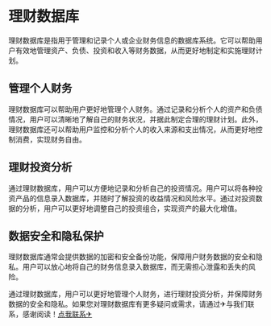 # 理财数据库

理财数据库是指用于管理和记录个人或企业财务信息的数据库系统。它可以帮助用户有效地管理资产、负债、投资和收入等财务数据，从而更好地制定和实施理财计划。

## 管理个人财务

理财数据库可以帮助用户更好地管理个人财务。通过记录和分析个人的资产和负债情况，用户可以清晰地了解自己的财务状况，并据此制定合理的理财计划。此外，理财数据库还可以帮助用户监控和分析个人的收入来源和支出情况，从而更好地控制消费，实现财务自由。

## 理财投资分析

通过理财数据库，用户可以方便地记录和分析自己的投资情况。用户可以将各种投资产品的信息录入数据库，并随时了解投资的收益情况和风险水平。通过对投资数据的分析，用户可以更好地调整自己的投资组合，实现资产的最大化增值。

## 数据安全和隐私保护

理财数据库通常会提供数据的加密和安全备份功能，保障用户财务数据的安全和隐私。用户可以放心地将自己的财务信息录入数据库，而无需担心泄露和丢失的风险。

通过理财数据库，用户可以更好地管理个人财务，进行理财投资分析，并保障财务数据的安全和隐私。如果您对理财数据库有更多疑问或需求，请通过✈与我们联系，感谢阅读！[点我联系✈](https://blog.k02.cc)